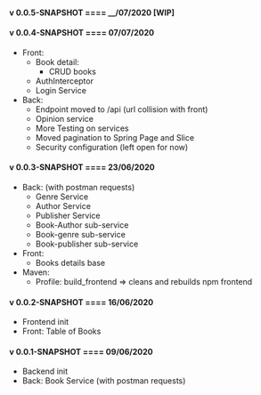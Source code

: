 #### v 0.0.5-SNAPSHOT	====	__/07/2020 [WIP]

#### v 0.0.4-SNAPSHOT	====	07/07/2020

- Front:
    - Book detail: 
        - CRUD books
    - AuthInterceptor
    - Login Service
- Back:
    - Endpoint moved to /api (url collision with front)
    - Opinion service
    - More Testing on services
    - Moved pagination to Spring Page and Slice
    - Security configuration (left open for now) 

#### v 0.0.3-SNAPSHOT	====	23/06/2020

- Back: (with postman requests)
	- Genre Service
	- Author Service
	- Publisher Service
	- Book-Author sub-service
	- Book-genre sub-service
	- Book-publisher sub-service
- Front: 
	- Books details base
- Maven:
    - Profile: 
        build_frontend => cleans and rebuilds npm frontend


#### v 0.0.2-SNAPSHOT	====	16/06/2020

- Frontend init
- Front: Table of Books


#### v 0.0.1-SNAPSHOT	====	09/06/2020

- Backend init
- Back: Book Service (with postman requests)
